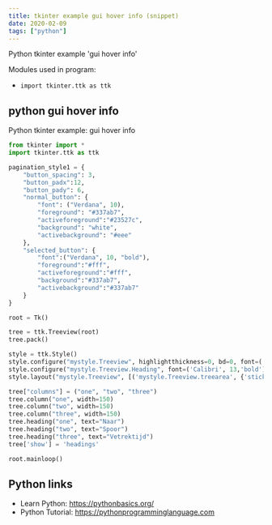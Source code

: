 ```yaml
---
title: tkinter example gui hover info (snippet)
date: 2020-02-09
tags: ["python"]
---
```

Python tkinter example 'gui hover info'


Modules used in program: 
* `import tkinter.ttk as ttk`

## python gui hover info

Python tkinter example: gui hover info

```python
from tkinter import *
import tkinter.ttk as ttk

pagination_style1 = {
    "button_spacing": 3,
    "button_padx":12,
    "button_pady": 6,
    "normal_button": {
        "font": ("Verdana", 10),
        "foreground": "#337ab7",
        "activeforeground":"#23527c",
        "background": "white",
        "activebackground": "#eee"
    },
    "selected_button": {
        "font":("Verdana", 10, "bold"),
        "foreground":"#fff",
        "activeforeground":"#fff",
        "background":"#337ab7",
        "activebackground":"#337ab7"
    }
}

root = Tk()

tree = ttk.Treeview(root)
tree.pack()

style = ttk.Style()
style.configure("mystyle.Treeview", highlightthickness=0, bd=0, font=('Calibri', 11)) # Modify the font of the body
style.configure("mystyle.Treeview.Heading", font=('Calibri', 13,'bold')) # Modify the font of the headings
style.layout("mystyle.Treeview", [('mystyle.Treeview.treearea', {'sticky': 'nswe'})]) # Remove the borders

tree["columns"] = ("one", "two", "three")
tree.column("one", width=150)
tree.column("two", width=150)
tree.column("three", width=150)
tree.heading("one", text="Naar")
tree.heading("two", text="Spoor")
tree.heading("three", text="Vetrektijd")
tree['show'] = 'headings'

root.mainloop()

```

## Python links

- Learn Python: https://pythonbasics.org/
- Python Tutorial: https://pythonprogramminglanguage.com
